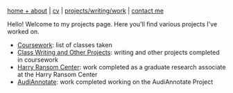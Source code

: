 [home + about](index.md)  |     [cv](cv.md)    |    [projects/writing/work](projects.md)   |    [contact me](contact.md)


Hello! Welcome to my projects page. Here you'll find various projects I've worked on.

* [Coursework](projects-and-work/coursework.html): list of classes taken
* [Class Writing and Other Projects](writing-projects.md): writing and other projects completed in coursework
* [Harry Ransom Center](projects-and-work/harry-ransom-center.md): work completed as a graduate research associate at the Harry Ransom Center
* [AudiAnnotate](projects-and-work/audiannotate.md): work completed working on the AudiAnnotate Project
